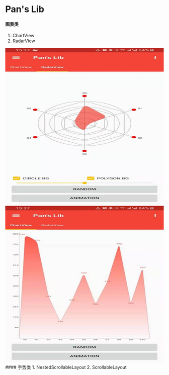 # Pan's Lib

#### 图表类
1. ChartView
2. RadarView

<div align="center">
<img src="https://github.com/panch1993/My-Library/blob/master/img/WechatIMG139.jpeg" height="500" width="1028" >
<img src="https://github.com/panch1993/My-Library/blob/master/img/WechatIMG140.jpeg" height="500" width="1028" >
 </div>
#### 手势类
1. NestedScrollableLayout
2. ScrollableLayout